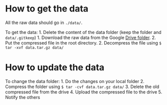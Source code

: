 # How to get the data
All the raw data should go in `./data/`.

To get the data:
    1. Delete the content of the data folder (keep the folder and `data/.gitkeep`)
    1. Download the raw data from the Google [Drive folder](https://drive.google.com/drive/folders/1xeeJxvuIyu738Bd2ev_Ex49Af8lDv9pw?usp=sharing).
    2. Put the compressed file in the root directory.
    2. Decompress the file using `$ tar -xvf data.tar.gz data/`

# How to update the data
To change the data folder:
    1. Do the changes on your local folder
    2. Compress the folder using `$ tar -cvf data.tar.gz data/`
    3. Delete the old compressed file from the drive
    4. Upload the compressed file to the drive
    5. Notify the others

